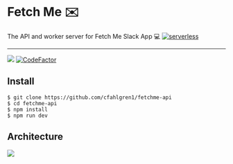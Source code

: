 # Fetch Me ✉️

The API and worker server for Fetch Me Slack App 💻 [![serverless](http://public.serverless.com/badges/v3.svg)](http://www.serverless.com)

---
![](https://img.shields.io/badge/express.js-4.x-red?logo=express.js&style=for-the-badge)
[![CodeFactor](https://www.codefactor.io/repository/github/cfahlgren1/fetchme-api/badge?s=0be23890debc69f6d24a4092ebf48894a079ab1e&style=for-the-badge)](https://www.codefactor.io/repository/github/cfahlgren1/fetchme-api)

## Install

    $ git clone https://github.com/cfahlgren1/fetchme-api
    $ cd fetchme-api
    $ npm install
    $ npm run dev

## Architecture

![](https://i.ibb.co/c889nfF/lambda-architecture.png)
